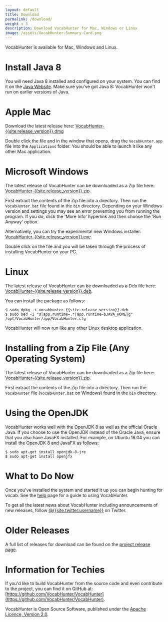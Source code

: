 ```yaml
---
layout: default
title: Download
permalink: /download/
weight : 3
description: Download VocabHunter for Mac, Windows or Linux
image: /assets/VocabHunter-Summary-Card.png
---
```


VocabHunter is available for Mac, Windows and Linux.

# Install Java 8

You will need Java 8 installed and configured on your system.  You can find it on the [Java Website](https://java.com/download/).  Make sure you've got Java 8: VocabHunter won't run on earlier versions of Java.

# Apple Mac

Download the latest release here: [VocabHunter-{{site.release_version}}.dmg](https://github.com/VocabHunter/VocabHunter/releases/download/{{site.release_version}}/VocabHunter-{{site.release_version}}.dmg)

Double click the file and in the window that opens, drag the ``VocabHunter.app`` file into the ``Applications`` folder.  You should be able to launch it like any other Mac application.

# Microsoft Windows

The latest release of VocabHunter can be downloaded as a Zip file here: [VocabHunter-{{site.release_version}}.zip](https://github.com/VocabHunter/VocabHunter/releases/download/{{site.release_version}}/VocabHunter-{{site.release_version}}.zip).

First extract the contents of the Zip file into a directory.  Then run the ``VocabHunter.bat`` file found in the ``bin`` directory.  Depending on your Windows version and settings you may see an error preventing you from running the program.  If you do, click the 'More Info' hyperlink and then choose the 'Run Anyway' option.


Alternatively, you can try the experimental new Windows installer: [VocabHunter-{{site.release_version}}.exe](https://github.com/VocabHunter/VocabHunter/releases/download/{{site.release_version}}/VocabHunter-{{site.release_version}}.exe).

Double click on the file and you will be taken through the process of installing VocabHunter on your PC.

# Linux

The latest release of VocabHunter can be downloaded as a Deb file here: [VocabHunter-{{site.release_version}}.deb](https://github.com/VocabHunter/VocabHunter/releases/download/{{site.release_version}}/VocabHunter-{{site.release_version}}.deb).

You can install the package as follows:

~~~
$ sudo dpkg -i vocabhunter-{{site.release_version}}.deb
$ sudo sed -i "s|app.runtime=.*|app.runtime=$JAVA_HOME|g" /opt/VocabHunter/app/VocabHunter.cfg
~~~

VocabHunter will now run like any other Linux desktop application.

# Installing from a Zip File (Any Operating System)

The latest release of VocabHunter can be downloaded as a Zip file here: [VocabHunter-{{site.release_version}}.zip](https://github.com/VocabHunter/VocabHunter/releases/download/{{site.release_version}}/VocabHunter-{{site.release_version}}.zip).

First extract the contents of the Zip file into a directory.  Then run the ``VocabHunter`` file  (``VocabHunter.bat`` on Windows) found in the ``bin`` directory.

# Using the OpenJDK

VocabHunter works well with the OpenJDK 8 as well as the official Oracle Java.  If you choose to use the OpenJDK instead of the Oracle Java, ensure that you also have JavaFX installed.  For example, on Ubuntu 16.04 you can install the OpenJDK 8 and JavaFX as follows:

~~~
$ sudo apt-get install openjdk-8-jre
$ sudo apt-get install openjfx
~~~

# What to Do Now

Once you've installed the system and started it up you can begin hunting for vocab.  See the [help](/help) page for a guide to using VocabHunter.

To get all the latest news about VocabHunter including announcements of new releases, follow [@{{site.twitter.username}}]({{site.twitter.link}}) on Twitter.

# Older Releases

A full list of releases for download can be found on the [project release page](https://github.com/VocabHunter/VocabHunter/releases).

# Information for Techies

If you'd like to build VocabHunter from the source code and even contribute to the project, you can find it on GitHub at: [https://github.com/VocabHunter/VocabHunter](https://github.com/VocabHunter/VocabHunter).

VocabHunter is Open Source Software, published under the [Apache Licence, Version 2.0](http://www.apache.org/licenses/LICENSE-2.0).